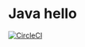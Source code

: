 Java hello
==========

[![CircleCI](https://circleci.com/gh/lwhsu/aws-hello-eb.svg?style=svg)](https://circleci.com/gh/lwhsu/aws-hello-eb)
